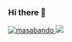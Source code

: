 ### Hi there 👋

[ ![masabando](https://komarev.com/ghpvc/?username=masabando)
](https://github.com/masabando/masabando/)
[![](https://img.shields.io/github/followers/masabando?label=follow&logo=github&style=flat)
](https://github.com/masabando)

